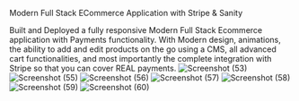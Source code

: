 Modern Full Stack ECommerce Application with Stripe & Sanity

Built and Deployed a fully responsive Modern Full Stack Ecommerce application with Payments functionality. With Modern design, animations, the ability to add and edit products on the go using a CMS, all advanced cart functionalities, and most importantly the complete integration with Stripe so that you can cover REAL payments.
![Screenshot (53)](https://user-images.githubusercontent.com/106402840/195993183-9809c8fd-f9d4-4f06-8e93-f78aa6b2297d.png)
![Screenshot (55)](https://user-images.githubusercontent.com/106402840/195993209-24608b6e-b9a8-4f40-be04-8d68d8446ed5.png)
![Screenshot (56)](https://user-images.githubusercontent.com/106402840/195993219-34018dc4-9d40-4e47-a4f9-6e2e80ba0043.png)
![Screenshot (57)](https://user-images.githubusercontent.com/106402840/195993227-502073e2-04ec-4d98-bf3a-95877225f3c4.png)
![Screenshot (58)](https://user-images.githubusercontent.com/106402840/195993232-463fa33c-bfdc-4c74-8fac-7cc1aa6a73a7.png)
![Screenshot (59)](https://user-images.githubusercontent.com/106402840/195993237-08f6a17f-c1f1-4379-b094-6d43ed0322c0.png)
![Screenshot (60)](https://user-images.githubusercontent.com/106402840/195993243-9e49c7a7-0854-4c4b-b7d2-fb4cf9c6fd7c.png)
